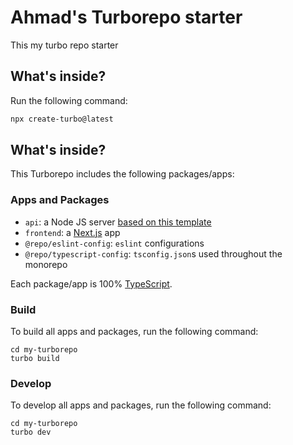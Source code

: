 # Ahmad's Turborepo starter

This my turbo repo starter

## What's inside?

Run the following command:

```sh
npx create-turbo@latest
```

## What's inside?

This Turborepo includes the following packages/apps:

### Apps and Packages

- `api`: a Node JS server [based on this template]()
- `frontend`: a [Next.js](https://nextjs.org/) app
- `@repo/eslint-config`: `eslint` configurations
- `@repo/typescript-config`: `tsconfig.json`s used throughout the monorepo

Each package/app is 100% [TypeScript](https://www.typescriptlang.org/).

### Build

To build all apps and packages, run the following command:

```
cd my-turborepo
turbo build
```

### Develop

To develop all apps and packages, run the following command:

```
cd my-turborepo
turbo dev
```
